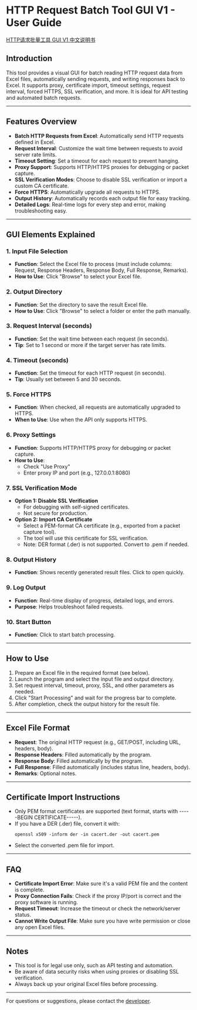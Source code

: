 # HTTP Request Batch Tool GUI V1 - User Guide

[HTTP请求批量工具 GUI V1 中文说明书](https://github.com/allen-x233/HttpRequestTool_GUI/blob/main/README_ZH.md)

## Introduction
This tool provides a visual GUI for batch reading HTTP request data from Excel files, automatically sending requests, and writing responses back to Excel. It supports proxy, certificate import, timeout settings, request interval, forced HTTPS, SSL verification, and more. It is ideal for API testing and automated batch requests.

---

## Features Overview
- **Batch HTTP Requests from Excel**: Automatically send HTTP requests defined in Excel.
- **Request Interval**: Customize the wait time between requests to avoid server rate limits.
- **Timeout Setting**: Set a timeout for each request to prevent hanging.
- **Proxy Support**: Supports HTTP/HTTPS proxies for debugging or packet capture.
- **SSL Verification Modes**: Choose to disable SSL verification or import a custom CA certificate.
- **Force HTTPS**: Automatically upgrade all requests to HTTPS.
- **Output History**: Automatically records each output file for easy tracking.
- **Detailed Logs**: Real-time logs for every step and error, making troubleshooting easy.

---

## GUI Elements Explained

### 1. Input File Selection
- **Function**: Select the Excel file to process (must include columns: Request, Response Headers, Response Body, Full Response, Remarks).
- **How to Use**: Click "Browse" to select your Excel file.

### 2. Output Directory
- **Function**: Set the directory to save the result Excel file.
- **How to Use**: Click "Browse" to select a folder or enter the path manually.

### 3. Request Interval (seconds)
- **Function**: Set the wait time between each request (in seconds).
- **Tip**: Set to 1 second or more if the target server has rate limits.

### 4. Timeout (seconds)
- **Function**: Set the timeout for each HTTP request (in seconds).
- **Tip**: Usually set between 5 and 30 seconds.

### 5. Force HTTPS
- **Function**: When checked, all requests are automatically upgraded to HTTPS.
- **When to Use**: Use when the API only supports HTTPS.

### 6. Proxy Settings
- **Function**: Supports HTTP/HTTPS proxy for debugging or packet capture.
- **How to Use**:
  - Check "Use Proxy"
  - Enter proxy IP and port (e.g., 127.0.0.1:8080)

### 7. SSL Verification Mode
- **Option 1: Disable SSL Verification**
  - For debugging with self-signed certificates.
  - Not secure for production.
- **Option 2: Import CA Certificate**
  - Select a PEM-format CA certificate (e.g., exported from a packet capture tool).
  - The tool will use this certificate for SSL verification.
  - Note: DER format (.der) is not supported. Convert to .pem if needed.

### 8. Output History
- **Function**: Shows recently generated result files. Click to open quickly.

### 9. Log Output
- **Function**: Real-time display of progress, detailed logs, and errors.
- **Purpose**: Helps troubleshoot failed requests.

### 10. Start Button
- **Function**: Click to start batch processing.

---

## How to Use

1. Prepare an Excel file in the required format (see below).
2. Launch the program and select the input file and output directory.
3. Set request interval, timeout, proxy, SSL, and other parameters as needed.
4. Click "Start Processing" and wait for the progress bar to complete.
5. After completion, check the output history for the result file.

---

## Excel File Format

- **Request**: The original HTTP request (e.g., GET/POST, including URL, headers, body).
- **Response Headers**: Filled automatically by the program.
- **Response Body**: Filled automatically by the program.
- **Full Response**: Filled automatically (includes status line, headers, body).
- **Remarks**: Optional notes.

---

## Certificate Import Instructions

- Only PEM format certificates are supported (text format, starts with -----BEGIN CERTIFICATE-----).
- If you have a DER (.der) file, convert it with:
  ```
  openssl x509 -inform der -in cacert.der -out cacert.pem
  ```
- Select the converted .pem file for import.

---

## FAQ

- **Certificate Import Error**: Make sure it's a valid PEM file and the content is complete.
- **Proxy Connection Fails**: Check if the proxy IP/port is correct and the proxy software is running.
- **Request Timeout**: Increase the timeout or check the network/server status.
- **Cannot Write Output File**: Make sure you have write permission or close any open Excel files.

---

## Notes

- This tool is for legal use only, such as API testing and automation.
- Be aware of data security risks when using proxies or disabling SSL verification.
- Always back up your original Excel files before processing.

---

For questions or suggestions, please contact the [developer](https://github.com/allen-x233/HttpRequestTool_GUI). 
